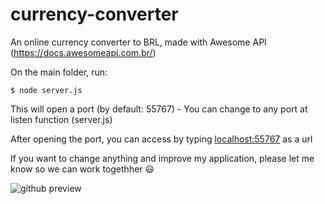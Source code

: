 # currency-converter
An online currency converter to BRL, made with Awesome API (https://docs.awesomeapi.com.br/)

On the main folder, run:
```
$ node server.js
```

This will open a port (by default: 55767) - You can change to any port at listen function (server.js)

After opening the port, you can access by typing [localhost:55767](http://localhost:55767/) as a url

If you want to change anything and improve my application, please let me know so we can work togethher :smiley:

![github preview](https://user-images.githubusercontent.com/58178979/90200661-99a10e00-dda6-11ea-8747-860fa29d1639.PNG)
